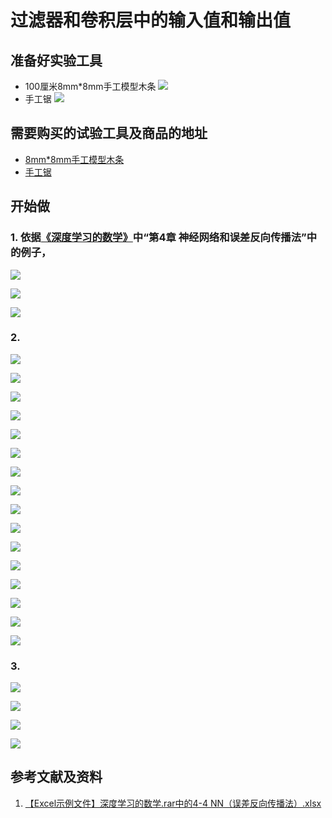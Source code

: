 # 过滤器和卷积层中的输入值和输出值

## 准备好实验工具

- 100厘米8mm*8mm手工模型木条
![](/images/体验卷积神经网络中的数学原理/过滤器和卷积层中的输入值和输出值/8mm手工模型木条.jpg)
- 手工锯
![](/images/体验卷积神经网络中的数学原理/过滤器和卷积层中的输入值和输出值/手工锯.jpg)

## 需要购买的试验工具及商品的地址

- [8mm*8mm手工模型木条](https://item.taobao.com/item.htm?spm=a1z09.2.0.0.7f642e8dJTGJWM&id=543446811425&_u=3c6ncud14e3)
- [手工锯](https://detail.tmall.com/item.htm?id=525869238835&spm=a1z09.2.0.0.46d82e8dlFtmf6&_u=qc6ncud3ffd)

## 开始做

### 1. 依据[《深度学习的数学》](https://www.ituring.com.cn/book/2593)中“第4章 神经网络和误差反向传播法”中的例子，

![](/images/体验卷积神经网络中的数学原理/过滤器和卷积层中的输入值和输出值/1a1.jpg)

![](/images/体验卷积神经网络中的数学原理/过滤器和卷积层中的输入值和输出值/1a2.jpg)

![](/images/体验卷积神经网络中的数学原理/过滤器和卷积层中的输入值和输出值/1a3.jpg)

### 2.

![](/images/体验卷积神经网络中的数学原理/过滤器和卷积层中的输入值和输出值/2a1.jpg)

![](/images/体验卷积神经网络中的数学原理/过滤器和卷积层中的输入值和输出值/2a2.jpg)

![](/images/体验卷积神经网络中的数学原理/过滤器和卷积层中的输入值和输出值/2a3.jpg)

![](/images/体验卷积神经网络中的数学原理/过滤器和卷积层中的输入值和输出值/2a4.jpg)

![](/images/体验卷积神经网络中的数学原理/过滤器和卷积层中的输入值和输出值/2a5.jpg)

![](/images/体验卷积神经网络中的数学原理/过滤器和卷积层中的输入值和输出值/2a6.jpg)

![](/images/体验卷积神经网络中的数学原理/过滤器和卷积层中的输入值和输出值/2a7.jpg)

![](/images/体验卷积神经网络中的数学原理/过滤器和卷积层中的输入值和输出值/2a8.jpg)

![](/images/体验卷积神经网络中的数学原理/过滤器和卷积层中的输入值和输出值/2a9.jpg)

![](/images/体验卷积神经网络中的数学原理/过滤器和卷积层中的输入值和输出值/2a10.jpg)

![](/images/体验卷积神经网络中的数学原理/过滤器和卷积层中的输入值和输出值/2a11.jpg)

![](/images/体验卷积神经网络中的数学原理/过滤器和卷积层中的输入值和输出值/2a12.jpg)

![](/images/体验卷积神经网络中的数学原理/过滤器和卷积层中的输入值和输出值/2a13.jpg)

![](/images/体验卷积神经网络中的数学原理/过滤器和卷积层中的输入值和输出值/2a14.jpg)

![](/images/体验卷积神经网络中的数学原理/过滤器和卷积层中的输入值和输出值/2a15.jpg)

![](/images/体验卷积神经网络中的数学原理/过滤器和卷积层中的输入值和输出值/2a16.jpg)

### 3.

![](/images/体验卷积神经网络中的数学原理/过滤器和卷积层中的输入值和输出值/3a0.jpg)

![](/images/体验卷积神经网络中的数学原理/过滤器和卷积层中的输入值和输出值/3a1.jpg)

![](/images/体验卷积神经网络中的数学原理/过滤器和卷积层中的输入值和输出值/3a2.jpg)

![](/images/体验卷积神经网络中的数学原理/过滤器和卷积层中的输入值和输出值/3a3.jpg)


## 参考文献及资料

1. [【Excel示例文件】深度学习的数学.rar中的4-4 NN（误差反向传播法）.xlsx](http://www.ituring.com.cn/book/2593)